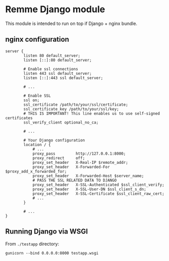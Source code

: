 # Remme Django module

This module is intended to run on top if Django + nginx bundle.

## nginx configuration
```
server {
        listen 80 default_server;
        listen [::]:80 default_server;
        
        # Enable ssl connections
        listen 443 ssl default_server;
        listen [::]:443 ssl default_server;

        # ...

        # Enable SSL
        ssl on;
        ssl_certificate /path/to/your/ssl/certificate;
        ssl_certificate_key /path/to/your/ssl/key;
        # THIS IS IMPORTANT! This line enables us to use self-signed certificates
        ssl_verify_client optional_no_ca;

        # ...

        # Your Django configuration
        location / {
            # ...
            proxy_pass         http://127.0.0.1:8000;
            proxy_redirect     off;
            proxy_set_header   X-Real-IP $remote_addr;
            proxy_set_header   X-Forwarded-For $proxy_add_x_forwarded_for;
            proxy_set_header   X-Forwarded-Host $server_name;
            # PASS THE SSL RELATED DATA TO DJANGO
            proxy_set_header   X-SSL-Authenticated $ssl_client_verify;
            proxy_set_header   X-SSL-User-DN $ssl_client_s_dn;
            proxy_set_header   X-SSL-Certificate $ssl_client_raw_cert;
            # ...
        }

        # ...
}
```

## Running Django via WSGI

From `./testapp` directory:

`gunicorn --bind 0.0.0.0:8000 testapp.wsgi`
